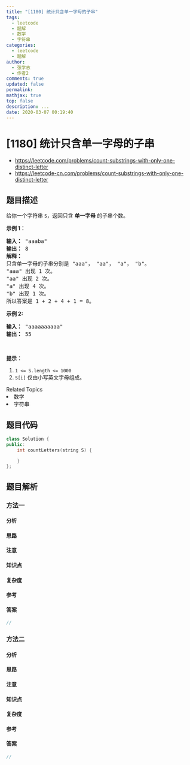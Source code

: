 ```yaml
---
title: "[1180] 统计只含单一字母的子串"
tags:
  - leetcode
  - 题解
  - 数学
  - 字符串
categories:
  - leetcode
  - 题解
author:
  - 张学志
  - 作者2
comments: true
updated: false
permalink:
mathjax: true
top: false
description: ...
date: 2020-03-07 00:19:40
---
```



# [1180] 统计只含单一字母的子串
* https://leetcode.com/problems/count-substrings-with-only-one-distinct-letter
* https://leetcode-cn.com/problems/count-substrings-with-only-one-distinct-letter


## 题目描述

<p>给你一个字符串 <code>S</code>，返回只含 <strong>单一字母</strong> 的子串个数。</p>

<p><strong>示例 1：</strong></p>

<pre><strong>输入： </strong>&quot;aaaba&quot;
<strong>输出： </strong>8
<strong>解释： 
</strong>只含单一字母的子串分别是 &quot;aaa&quot;， &quot;aa&quot;， &quot;a&quot;， &quot;b&quot;。
&quot;aaa&quot; 出现 1 次。
&quot;aa&quot; 出现 2 次。
&quot;a&quot; 出现 4 次。
&quot;b&quot; 出现 1 次。
所以答案是 1 + 2 + 4 + 1 = 8。
</pre>

<p><strong>示例 2:</strong></p>

<pre><strong>输入： </strong>&quot;aaaaaaaaaa&quot;
<strong>输出： </strong>55
</pre>

<p>&nbsp;</p>

<p><strong>提示：</strong></p>

<ol>
	<li><code>1 &lt;= S.length &lt;= 1000</code></li>
	<li><code>S[i]</code> 仅由小写英文字母组成。</li>
</ol>
<div><div>Related Topics</div><div><li>数学</li><li>字符串</li></div></div>


## 题目代码

```cpp
class Solution {
public:
    int countLetters(string S) {

    }
};
```


## 题目解析


### 方法一

#### 分析

#### 思路

#### 注意

#### 知识点

#### 复杂度

#### 参考

#### 答案

```cpp
//
```


### 方法二

#### 分析

#### 思路

#### 注意

#### 知识点

#### 复杂度

#### 参考

#### 答案

```cpp
//
```


